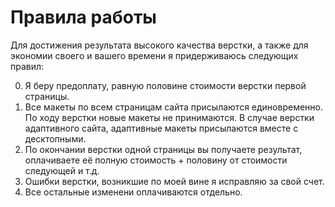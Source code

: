 # Правила работы

Для достижения результата высокого качества верстки, а также для экономии своего и вашего времени я придерживаюсь следующих правил:

0. Я беру предоплату, равную половине стоимости верстки первой страницы.
1. Все макеты по всем страницам сайта присылаются единовременно. По ходу верстки новые макеты не принимаются. В случае верстки адаптивного сайта, адаптивные макеты присылаются вместе с десктопными.
2. По окончании верстки одной страницы вы получаете результат, оплачиваете её полную стоимость + половину от стоимости следующей и т.д.
3. Ошибки верстки, возникшие по моей вине я исправляю за свой счет.
4. Все остальные изменени оплачиваются отдельно.
